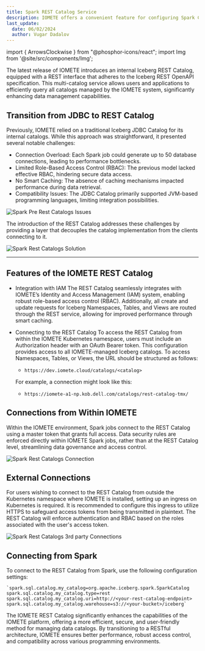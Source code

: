 ```yaml
---
title: Spark REST Catalog Service
description: IOMETE offers a convenient feature for configuring Spark Catalogs interface.
last_update:
  date: 06/02/2024
  author: Vugar Dadalov
---
```


import { ArrowsClockwise } from "@phosphor-icons/react";
import Img from '@site/src/components/Img';

The latest release of IOMETE introduces an internal Iceberg REST Catalog, equipped with a REST interface that adheres to the Iceberg REST OpenAPI specification. This multi-catalog service allows users and applications to efficiently query all catalogs managed by the IOMETE system, significantly enhancing data management capabilities.

## Transition from JDBC to REST Catalog
Previously, IOMETE relied on a traditional Iceberg JDBC Catalog for its internal catalogs. While this approach was straightforward, it presented several notable challenges:

- Connection Overload: Each Spark job could generate up to 50 database connections, leading to performance bottlenecks.
- Limited Role-Based Access Control (RBAC): The previous model lacked effective RBAC, hindering secure data access.
- No Smart Caching: The absence of caching mechanisms impacted performance during data retrieval.
- Compatibility Issues: The JDBC Catalog primarily supported JVM-based programming languages, limiting integration possibilities. 

<Img src="/img/user-guide/spark-catalogs/rest-catalog-issues.png" alt="Spark Pre Rest Catalogs Issues" />

The introduction of the REST Catalog addresses these challenges by providing a layer that decouples the catalog implementation from the clients connecting to it.

<Img src="/img/user-guide/spark-catalogs/rest-catalog-sol.png" alt="Spark Rest Catalogs Solution" />

---
## Features of the IOMETE REST Catalog

- Integration with IAM
The REST Catalog seamlessly integrates with IOMETE’s Identity and Access Management (IAM) system, enabling robust role-based access control (RBAC). Additionally, all create and update requests for Iceberg Namespaces, Tables, and Views are routed through the REST service, allowing for improved performance through smart caching.

- Connecting to the REST Catalog
To access the REST Catalog from within the IOMETE Kubernetes namespace, users must include an Authorization header with an OAuth Bearer token. This configuration provides access to all IOMETE-managed Iceberg catalogs. To access Namespaces, Tables, or Views, the URL should be structured as follows:
  - `https://dev.iomete.cloud/catalogs/<catalog>`

  For example, a connection might look like this:
    - `https://iomete-a1-np.kob.dell.com/catalogs/rest-catalog-tmx/`

## Connections from Within IOMETE
Within the IOMETE environment, Spark jobs connect to the REST Catalog using a master token that grants full access. Data security rules are enforced directly within IOMETE Spark jobs, rather than at the REST Catalog level, streamlining data governance and access control.

<Img src="/img/user-guide/spark-catalogs/iomete-rest-connections.png" alt="Spark Rest Catalogs Connection" />


## External Connections
For users wishing to connect to the REST Catalog from outside the Kubernetes namespace where IOMETE is installed, setting up an ingress on Kubernetes is required. It is recommended to configure this ingress to utilize HTTPS to safeguard access tokens from being transmitted in plaintext. The REST Catalog will enforce authentication and RBAC based on the roles associated with the user's access token.

<Img src="/img/user-guide/spark-catalogs/iomete-rest-3rdparty-conn.png" alt="Spark Rest Catalogs 3rd party Connections" />

## Connecting from Spark
To connect to the REST Catalog from Spark, use the following configuration settings:

    `spark.sql.catalog.my_catalog=org.apache.iceberg.spark.SparkCatalog
    spark.sql.catalog.my_catalog.type=rest
    spark.sql.catalog.my_catalog.uri=http://<your-rest-catalog-endpoint>
    spark.sql.catalog.my_catalog.warehouse=s3://<your-bucket>/iceberg`


The IOMETE REST Catalog significantly enhances the capabilities of the IOMETE platform, offering a more efficient, secure, and user-friendly method for managing data catalogs. By transitioning to a RESTful architecture, IOMETE ensures better performance, robust access control, and compatibility across various programming environments.
